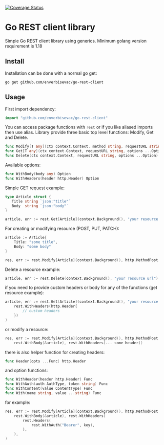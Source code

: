 [![Coverage Status](https://coveralls.io/repos/github/enverbisevac/go-rest-client/badge.svg)](https://coveralls.io/github/enverbisevac/go-rest-client)
# Go REST client library
Simple Go REST client library using generics. Minimum golang version requirement is 1.18

## Install

Installation can be done with a normal go get:
```
go get github.com/enverbisevac/go-rest-client
```

## Usage

First import dependency:
```go
import "github.com/enverbisevac/go-rest-client"
```

You can access package functions with `rest` or if you like aliased imports then use alias.
Library provide three basic top level functions: Modify, Get and Delete.
```go
func Modify[T any](ctx context.Context, method string, requestURL string, options ...Option) (val T, err error)
func Get[T any](ctx context.Context, requestURL string, options ...Option) (result T, err error)
func Delete(ctx context.Context, requestURL string, options ...Option) (err error)
```

Available options:
```go
func WithBody(body any) Option
func WithHeaders(header http.Header) Option
```

Simple GET request example:
```go
type Article struct {
   Title string `json:"title"`
   Body  string `json:"body"`
}

article, err := rest.Get[Article](context.Background(), "your resource url")
```

For creating or modifying resource (POST, PUT, PATCH):
```go
article := Article{
	Title: "some title",
	Body: "some body"
}

res, err := rest.Modify[Article](context.Background(), http.MethodPost, "your resource url", rest.WithBody(&article))
```

Delete a resource example:
```go
article, err := rest.Delete(context.Background(), "your resource url")
```

if you need to provide custom headers or body for any of the functions (get resource example):
```go
article, err := rest.Get[Article](context.Background(), "your resource url", 
	rest.WithHeaders(http.Header{
	    // custom headers 
	})
)
```

or modify a resource:
```go
res, err := rest.Modify[Article](context.Background(), http.MethodPost, "your resource url", 
	rest.WithBody(&article), rest.WithHeaders(... some header))
```

there is also helper function for creating headers:
```go
func Header(opts ...Func) http.Header
```

and option functions:
```go
func WithHeader(header http.Header) Func
func WithAuth(auth AuthType, token string) Func
func WithContent(value ContentType) Func
func With(name string, value ...string) Func
```

for example:
```go
res, err := rest.Modify[Article](context.Background(), http.MethodPost, "your resource url", 
	rest.WithBody(&article), rest.WithHeaders(
		rest.Headers(
			rest.WithAuth("Bearer", key),
		),
	),
)
```